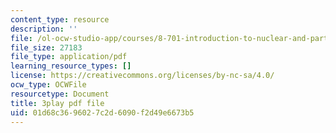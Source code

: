 ```yaml
---
content_type: resource
description: ''
file: /ol-ocw-studio-app/courses/8-701-introduction-to-nuclear-and-particle-physics-fall-2020/01d68c3696027c2d6090f2d49e6673b5_jC96H8qT3DQ.pdf
file_size: 27183
file_type: application/pdf
learning_resource_types: []
license: https://creativecommons.org/licenses/by-nc-sa/4.0/
ocw_type: OCWFile
resourcetype: Document
title: 3play pdf file
uid: 01d68c36-9602-7c2d-6090-f2d49e6673b5
---
```

